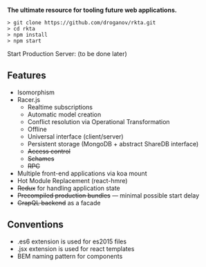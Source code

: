 **The ultimate resource for tooling future web applications.**

```
> git clone https://github.com/droganov/rkta.git
> cd rkta
> npm install
> npm start
```

Start Production Server: (to be done later)

## Features
- Isomorphism
- Racer.js
  - Realtime subscriptions
  - Automatic model creation
  - Conflict resolution via Operational Transformation
  - Offline
  - Universal interface (client/server)
  - Persistent storage (MongoDB + abstract ShareDB interface)
  - ~~Access control~~
  - ~~Schames~~
  - ~~RPC~~
- Multiple front-end applications via koa mount
- Hot Module Replacement (react-hmre)
- ~~Redux~~ for handling application state
- ~~Precompiled production bundles~~ — minimal possible start delay
- ~~GrapQL backend~~ as a facade


## Conventions
- .es6 extension is used for es2015 files
- .jsx extension is used for react templates
- BEM naming pattern for components
